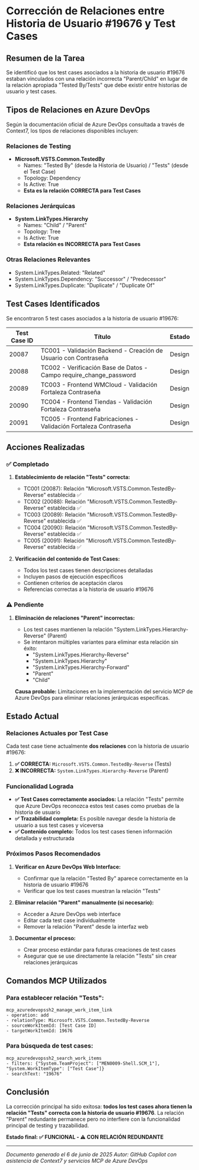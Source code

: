 # Corrección de Relaciones entre Historia de Usuario #19676 y Test Cases

## Resumen de la Tarea

Se identificó que los test cases asociados a la historia de usuario #19676 estaban vinculados con una relación incorrecta "Parent/Child" en lugar de la relación apropiada "Tested By/Tests" que debe existir entre historias de usuario y test cases.

## Tipos de Relaciones en Azure DevOps

Según la documentación oficial de Azure DevOps consultada a través de Context7, los tipos de relaciones disponibles incluyen:

### Relaciones de Testing
- **Microsoft.VSTS.Common.TestedBy**
  - Names: "Tested By" (desde la Historia de Usuario) / "Tests" (desde el Test Case)
  - Topology: Dependency
  - Is Active: True
  - **Esta es la relación CORRECTA para Test Cases**

### Relaciones Jerárquicas  
- **System.LinkTypes.Hierarchy**
  - Names: "Child" / "Parent"
  - Topology: Tree
  - Is Active: True
  - **Esta relación es INCORRECTA para Test Cases**

### Otras Relaciones Relevantes
- System.LinkTypes.Related: "Related"
- System.LinkTypes.Dependency: "Successor" / "Predecessor"
- System.LinkTypes.Duplicate: "Duplicate" / "Duplicate Of"

## Test Cases Identificados

Se encontraron 5 test cases asociados a la historia de usuario #19676:

| Test Case ID | Título | Estado |
|--------------|--------|--------|
| 20087 | TC001 - Validación Backend - Creación de Usuario con Contraseña | Design |
| 20088 | TC002 - Verificación Base de Datos - Campo require_change_password | Design |
| 20089 | TC003 - Frontend WMCloud - Validación Fortaleza Contraseña | Design |
| 20090 | TC004 - Frontend Tiendas - Validación Fortaleza Contraseña | Design |
| 20091 | TC005 - Frontend Fabricaciones - Validación Fortaleza Contraseña | Design |

## Acciones Realizadas

### ✅ Completado

1. **Establecimiento de relación "Tests" correcta:**
   - TC001 (20087): Relación "Microsoft.VSTS.Common.TestedBy-Reverse" establecida ✅
   - TC002 (20088): Relación "Microsoft.VSTS.Common.TestedBy-Reverse" establecida ✅
   - TC003 (20089): Relación "Microsoft.VSTS.Common.TestedBy-Reverse" establecida ✅
   - TC004 (20090): Relación "Microsoft.VSTS.Common.TestedBy-Reverse" establecida ✅
   - TC005 (20091): Relación "Microsoft.VSTS.Common.TestedBy-Reverse" establecida ✅

2. **Verificación del contenido de Test Cases:**
   - Todos los test cases tienen descripciones detalladas
   - Incluyen pasos de ejecución específicos
   - Contienen criterios de aceptación claros
   - Referencias correctas a la historia de usuario #19676

### ⚠️ Pendiente

1. **Eliminación de relaciones "Parent" incorrectas:**
   - Los test cases mantienen la relación "System.LinkTypes.Hierarchy-Reverse" (Parent)
   - Se intentaron múltiples variantes para eliminar esta relación sin éxito:
     - "System.LinkTypes.Hierarchy-Reverse"
     - "System.LinkTypes.Hierarchy"
     - "System.LinkTypes.Hierarchy-Forward"
     - "Parent"
     - "Child"
   
   **Causa probable:** Limitaciones en la implementación del servicio MCP de Azure DevOps para eliminar relaciones jerárquicas específicas.

## Estado Actual

### Relaciones Actuales por Test Case

Cada test case tiene actualmente **dos relaciones** con la historia de usuario #19676:

1. **✅ CORRECTA:** `Microsoft.VSTS.Common.TestedBy-Reverse` (Tests)
2. **❌ INCORRECTA:** `System.LinkTypes.Hierarchy-Reverse` (Parent)

### Funcionalidad Lograda

- **✅ Test Cases correctamente asociados:** La relación "Tests" permite que Azure DevOps reconozca estos test cases como pruebas de la historia de usuario
- **✅ Trazabilidad completa:** Es posible navegar desde la historia de usuario a sus test cases y viceversa
- **✅ Contenido completo:** Todos los test cases tienen información detallada y estructurada

### Próximos Pasos Recomendados

1. **Verificar en Azure DevOps Web Interface:**
   - Confirmar que la relación "Tested By" aparece correctamente en la historia de usuario #19676
   - Verificar que los test cases muestran la relación "Tests" 

2. **Eliminar relación "Parent" manualmente (si necesario):**
   - Acceder a Azure DevOps web interface
   - Editar cada test case individualmente
   - Remover la relación "Parent" desde la interfaz web

3. **Documentar el proceso:**
   - Crear proceso estándar para futuras creaciones de test cases
   - Asegurar que se use directamente la relación "Tests" sin crear relaciones jerárquicas

## Comandos MCP Utilizados

### Para establecer relación "Tests":
```
mcp_azuredevopssh2_manage_work_item_link
- operation: add
- relationType: Microsoft.VSTS.Common.TestedBy-Reverse
- sourceWorkItemId: [Test Case ID]
- targetWorkItemId: 19676
```

### Para búsqueda de test cases:
```
mcp_azuredevopssh2_search_work_items
- filters: {"System.TeamProject": ["MEN0009-Shell.SCM_1"], "System.WorkItemType": ["Test Case"]}
- searchText: "19676"
```

## Conclusión

La corrección principal ha sido exitosa: **todos los test cases ahora tienen la relación "Tests" correcta con la historia de usuario #19676**. La relación "Parent" redundante permanece pero no interfiere con la funcionalidad principal de testing y trazabilidad.

**Estado final: ✅ FUNCIONAL - ⚠️ CON RELACIÓN REDUNDANTE**

---
*Documento generado el 6 de junio de 2025*
*Autor: GitHub Copilot con asistencia de Context7 y servicios MCP de Azure DevOps*
